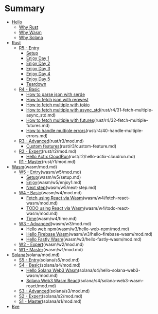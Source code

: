 # Summary

- [Hello](hello/mod.md)
  - [Why Rust](hello/why-rust.md)
  - [Why Wasm](hello/why-wasm.md)
  - [Why Solana](hello/why-solana.md)
- [Rust](rust/mod.md)
  - [R5 - Entry](rust/r5/mod.md)
    - [Setup](rust/r5/setup.md)
    - [Enjoy Day 1](rust/r5/enjoy1.md)
    - [Enjoy Day 2](rust/r5/enjoy2.md)
    - [Enjoy Day 3](rust/r5/enjoy3.md)
    - [Enjoy Day 4](rust/r5/enjoy4.md)
    - [Enjoy Day 5](rust/r5/enjoy5.md)
    - [Teardown](rust/r5/teardown.md)
  - [R4 - Basic](rust/r4/mod.md)
    - [How to parse json with serde](rust/r4/10-parse-json-serde.md)
    - [How to fetch json with reqwest](rust/r4/20-fetch-json-reqwest.md)
    - [How to fetch multiple with tokio](rust/r4/30-fetch-multiple-tokio.md)
    - [How to fetch multiple with async_std]()(rust/r4/31-fetch-multiple-async_std.md)
    - [How to fetch multiple with futures]()(rust/r4/32-fetch-multiple-futures.md)
    - [How to handle multiple errors]()(rust/r4/40-handle-multiple-errors.md)
  - [R3 - Advanced]()(rust/r3/mod.md)
    - [Custom features]()(rust/r3/custom-feature.md)
  - [R2 - Expert]()(rust/r2/mod.md)
    - [Hello Actix CloudRun]()(rust/r2/hello-actix-cloudrun.md)
  - [R1 - Master]()(rust/r1/mod.md)
- [Wasm]()(wasm/mod.md)
  - [W5 - Entry]()(wasm/w5/mod.md)
    - [Setup]()(wasm/w5/setup.md)
    - [Enjoy]()(wasm/w5/enjoy1.md)
    - [Next step]()(wasm/w5/next-step.md)
  - [W4 - Basic]()(wasm/w4/mod.md)
    - [Fetch using React via Wasm]()(wasm/w4/fetch-react-wasm/mod.md)
    - [TODO using React via Wasm]()(wasm/w4/todo-react-wasm/mod.md)
    - [Time]()(wasm/w4/time.md)
  - [W3 - Advanced]()(wasm/w3/mod.md)
    - [Hello web npm]()(wasm/w3/hello-web-npm/mod.md)
    - [Hello Firebase Wasm]()(wasm/w3/hello-firebase-wasm/mod.md)
    - [Hello Fastly Wasm]()(wasm/w3/hello-fastly-wasm/mod.md)
  - [W2 - Expert]()(wasm/w2/mod.md)
  - [W1 - Master]()(wasm/w1/mod.md)
- [Solana]()(solana/mod.md)
  - [S5 - Entry]()(solana/s5/mod.md)
  - [S4 - Basic]()(solana/s4/mod.md)
    - [Hello Solana Web3 Wasm]()(solana/s4/hello-solana-web3-wasm/mod.md)
    - [Solana Web3 Wasm React]()(solana/s4/solana-web3-wasm-react/mod.md)
  - [S3 - Advanced]()(solana/s3/mod.md)
  - [S2 - Expert]()(solana/s2/mod.md)
  - [S1 - Master]()(solana/s1/mod.md)
- [Bye](bye.md)
